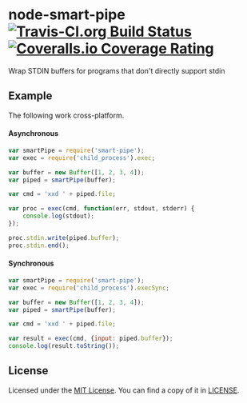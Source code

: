 # node-smart-pipe [![Travis-CI.org Build Status](https://img.shields.io/travis/Qix-/node-smart-pipe.svg?style=flat-square)](https://travis-ci.org/Qix-/node-smart-pipe) [![Coveralls.io Coverage Rating](https://img.shields.io/coveralls/Qix-/node-smart-pipe.svg?style=flat-square)](https://coveralls.io/r/Qix-/node-smart-pipe)
Wrap STDIN buffers for programs that don't directly support stdin

## Example
The following work cross-platform.

#### Asynchronous
```javascript
var smartPipe = require('smart-pipe');
var exec = require('child_process').exec;

var buffer = new Buffer([1, 2, 3, 4]);
var piped = smartPipe(buffer);

var cmd = 'xxd ' + piped.file;

var proc = exec(cmd, function(err, stdout, stderr) {
	console.log(stdout);
});

proc.stdin.write(piped.buffer);
proc.stdin.end();
```

#### Synchronous

```javascript
var smartPipe = require('smart-pipe');
var exec = require('child_process').execSync;

var buffer = new Buffer([1, 2, 3, 4]);
var piped = smartPipe(buffer);

var cmd = 'xxd ' + piped.file;

var result = exec(cmd, {input: piped.buffer});
console.log(result.toString());
```

## License
Licensed under the [MIT License](http://opensource.org/licenses/MIT).
You can find a copy of it in [LICENSE](LICENSE).
